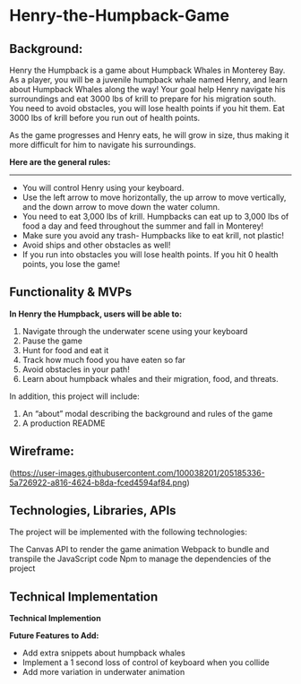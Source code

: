 # Henry-the-Humpback-Game

## Background:

Henry the Humpback is a game about Humpback Whales in Monterey Bay. As a player, you will be a juvenile humpback whale named Henry, and learn about Humpback Whales along the way! Your goal help Henry navigate his surroundings and eat 3000 lbs of krill to prepare for his migration south. You need to avoid obstacles, you will lose health points if you hit them. Eat 3000 lbs of krill before you run out of health points.

As the game progresses and Henry eats, he will grow in size, thus making it more difficult for him to navigate his surroundings. 


**Here are the general rules:**
***
* You will control Henry using your keyboard. 
* Use the left arrow to move horizontally, the up arrow to move vertically, and the down arrow to move down the water column.
* You need to eat 3,000 lbs of krill. Humpbacks can eat up to 3,000 lbs of food a day and feed throughout the summer and fall in Monterey!
* Make sure you avoid any trash- Humpbacks like to eat krill, not plastic!
* Avoid ships and other obstacles as well!
* If you run into obstacles you will lose health points. If you hit 0 health points, you lose the game!
 
## Functionality & MVPs 

**In Henry the Humpback, users will be able to:**

1. Navigate through the underwater scene using your keyboard
2. Pause the game
3. Hunt for food and eat it
4. Track how much food you have eaten so far
5. Avoid obstacles in your path!
6. Learn about humpback whales and their migration, food, and threats.


In addition, this project will include:

1. An “about” modal describing the background and rules of the game
2. A production README

## Wireframe:

(https://user-images.githubusercontent.com/100038201/205185336-5a726922-a816-4624-b8da-fced4594af84.png)

 
## Technologies, Libraries, APIs

The project will be implemented with the following technologies:

The Canvas API to render the game animation
Webpack to bundle and transpile the JavaScript code
Npm to manage the dependencies of the project

## Technical Implementation 
**Technical Implemention**


**Future Features to Add:**
* Add extra snippets about humpback whales
* Implement a 1 second loss of control of keyboard when you collide
* Add more variation in underwater animation
